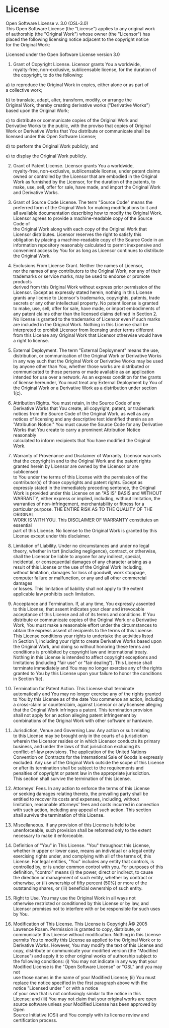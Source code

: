 # License                                                                 
                                                                          
Open Software License v. 3.0 (OSL-3.0)                                    
This Open Software License (the "License") applies to any original work   
of authorship (the "Original Work") whose owner (the "Licensor") has      
placed the following licensing notice adjacent to the copyright notice    
for the Original Work:                                                    
                                                                          
Licensed under the Open Software License version 3.0                      
                                                                          
1) Grant of Copyright License. Licensor grants You a worldwide,           
royalty-free, non-exclusive, sublicensable license, for the duration of   
the copyright, to do the following:                                       
                                                                          
a) to reproduce the Original Work in copies, either alone or as part of   
a collective work;                                                        
                                                                          
b) to translate, adapt, alter, transform, modify, or arrange the          
Original Work, thereby creating derivative works ("Derivative Works")     
based upon the Original Work;                                             
                                                                          
c) to distribute or communicate copies of the Original Work and           
Derivative Works to the public, with the proviso that copies of Original  
Work or Derivative Works that You distribute or communicate shall be      
licensed under this Open Software License;                                
                                                                          
d) to perform the Original Work publicly; and                             
                                                                          
e) to display the Original Work publicly.                                 
                                                                          
2) Grant of Patent License. Licensor grants You a worldwide,              
royalty-free, non-exclusive, sublicensable license, under patent claims   
owned or controlled by the Licensor that are embodied in the Original     
Work as furnished by the Licensor, for the duration of the patents, to    
make, use, sell, offer for sale, have made, and import the Original Work  
and Derivative Works.                                                     
                                                                          
3) Grant of Source Code License. The term "Source Code" means the         
preferred form of the Original Work for making modifications to it and    
all available documentation describing how to modify the Original Work.   
Licensor agrees to provide a machine-readable copy of the Source Code of  
the Original Work along with each copy of the Original Work that          
Licensor distributes. Licensor reserves the right to satisfy this         
obligation by placing a machine-readable copy of the Source Code in an    
information repository reasonably calculated to permit inexpensive and    
convenient access by You for as long as Licensor continues to distribute  
the Original Work.                                                        
                                                                          
4) Exclusions From License Grant. Neither the names of Licensor,          
nor the names of any contributors to the Original Work, nor any of their  
trademarks or service marks, may be used to endorse or promote products   
derived from this Original Work without express prior permission of the   
Licensor. Except as expressly stated herein, nothing in this License      
grants any license to Licensor's trademarks, copyrights, patents, trade   
secrets or any other intellectual property. No patent license is granted  
to make, use, sell, offer for sale, have made, or import embodiments of   
any patent claims other than the licensed claims defined in Section 2.    
No license is granted to the trademarks of Licensor even if such marks    
are included in the Original Work. Nothing in this License shall be       
interpreted to prohibit Licensor from licensing under terms different     
from this License any Original Work that Licensor otherwise would have    
a right to license.                                                       
                                                                          
5) External Deployment. The term "External Deployment" means the use,     
distribution, or communication of the Original Work or Derivative Works   
in any way such that the Original Work or Derivative Works may be used    
by anyone other than You, whether those works are distributed or          
communicated to those persons or made available as an application         
intended for use over a network. As an express condition for the grants   
of license hereunder, You must treat any External Deployment by You of    
the Original Work or a Derivative Work as a distribution under section    
1(c).                                                                     
                                                                          
6) Attribution Rights. You must retain, in the Source Code of any         
Derivative Works that You create, all copyright, patent, or trademark     
notices from the Source Code of the Original Work, as well as any         
notices of licensing and any descriptive text identified therein as an    
"Attribution Notice." You must cause the Source Code for any Derivative   
Works that You create to carry a prominent Attribution Notice reasonably  
calculated to inform recipients that You have modified the Original       
Work.                                                                     
                                                                          
7) Warranty of Provenance and Disclaimer of Warranty. Licensor warrants   
that the copyright in and to the Original Work and the patent rights      
granted herein by Licensor are owned by the Licensor or are sublicensed   
to You under the terms of this License with the permission of the         
contributor(s) of those copyrights and patent rights. Except as           
expressly stated in the immediately preceding sentence, the Original      
Work is provided under this License on an "AS IS" BASIS and WITHOUT       
WARRANTY, either express or implied, including, without limitation, the   
warranties of non-infringement, merchantability or fitness for a          
particular purpose. THE ENTIRE RISK AS TO THE QUALITY OF THE ORIGINAL     
WORK IS WITH YOU. This DISCLAIMER OF WARRANTY constitutes an essential    
part of this License. No license to the Original Work is granted by this  
License except under this disclaimer.                                     
                                                                          
8) Limitation of Liability. Under no circumstances and under no legal     
theory, whether in tort (including negligence), contract, or otherwise,   
shall the Licensor be liable to anyone for any indirect, special,         
incidental, or consequential damages of any character arising as a        
result of this License or the use of the Original Work including,         
without limitation, damages for loss of goodwill, work stoppage,          
computer failure or malfunction, or any and all other commercial damages  
or losses. This limitation of liability shall not apply to the extent     
applicable law prohibits such limitation.                                 
                                                                          
9) Acceptance and Termination. If, at any time, You expressly assented    
to this License, that assent indicates your clear and irrevocable         
acceptance of this License and all of its terms and conditions. If You    
distribute or communicate copies of the Original Work or a Derivative     
Work, You must make a reasonable effort under the circumstances to        
obtain the express assent of recipients to the terms of this License.     
This License conditions your rights to undertake the activities listed    
in Section 1, including your right to create Derivative Works based upon  
the Original Work, and doing so without honoring these terms and          
conditions is prohibited by copyright law and international treaty.       
Nothing in this License is intended to affect copyright exceptions and    
limitations (including "fair use" or "fair dealing"). This License shall  
terminate immediately and You may no longer exercise any of the rights    
granted to You by this License upon your failure to honor the conditions  
in Section 1(c).                                                          
                                                                          
10) Termination for Patent Action. This License shall terminate           
automatically and You may no longer exercise any of the rights granted    
to You by this License as of the date You commence an action, including   
a cross-claim or counterclaim, against Licensor or any licensee alleging  
that the Original Work infringes a patent. This termination provision     
shall not apply for an action alleging patent infringement by             
combinations of the Original Work with other software or hardware.        
                                                                          
11) Jurisdiction, Venue and Governing Law. Any action or suit relating    
to this License may be brought only in the courts of a jurisdiction       
wherein the Licensor resides or in which Licensor conducts its primary    
business, and under the laws of that jurisdiction excluding its           
conflict-of-law provisions. The application of the United Nations         
Convention on Contracts for the International Sale of Goods is expressly  
excluded. Any use of the Original Work outside the scope of this License   
or after its termination shall be subject to the requirements and         
penalties of copyright or patent law in the appropriate jurisdiction.     
This section shall survive the termination of this License.               
                                                                          
12) Attorneys' Fees. In any action to enforce the terms of this License   
or seeking damages relating thereto, the prevailing party shall be        
entitled to recover its costs and expenses, including, without            
limitation, reasonable attorneys' fees and costs incurred in connection   
with such action, including any appeal of such action. This section       
shall survive the termination of this License.                            
                                                                          
13) Miscellaneous. If any provision of this License is held to be         
unenforceable, such provision shall be reformed only to the extent        
necessary to make it enforceable.                                         
                                                                          
14) Definition of "You" in This License. "You" throughout this License,   
whether in upper or lower case, means an individual or a legal entity     
exercising rights under, and complying with all of the terms of, this     
License. For legal entities, "You" includes any entity that controls, is  
controlled by, or is under common control with you. For purposes of this  
definition, "control" means (i) the power, direct or indirect, to cause   
the direction or management of such entity, whether by contract or        
otherwise, or (ii) ownership of fifty percent (50%) or more of the        
outstanding shares, or (iii) beneficial ownership of such entity.         
                                                                          
15) Right to Use. You may use the Original Work in all ways not           
otherwise restricted or conditioned by this License or by law, and        
Licensor promises not to interfere with or be responsible for such uses   
by You.                                                                   
                                                                          
16) Modification of This License. This License is Copyright Â© 2005       
Lawrence Rosen. Permission is granted to copy, distribute, or             
communicate this License without modification. Nothing in this License    
permits You to modify this License as applied to the Original Work or to  
Derivative Works. However, You may modify the text of this License and    
copy, distribute or communicate your modified version (the "Modified      
License") and apply it to other original works of authorship subject to   
the following conditions: (i) You may not indicate in any way that your   
Modified License is the "Open Software License" or "OSL" and you may not  
use those names in the name of your Modified License; (ii) You must       
replace the notice specified in the first paragraph above with the        
notice "Licensed under <insert your license name here>" or with a notice  
of your own that is not confusingly similar to the notice in this         
License; and (iii) You may not claim that your original works are open    
source software unless your Modified License has been approved by Open    
Source Initiative (OSI) and You comply with its license review and        
certification process.                                                    
                                                                          
